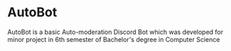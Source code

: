 # AutoBot
AutoBot is a basic Auto-moderation Discord Bot which was developed for minor project in 6th semester of Bachelor's degree in Computer Science
